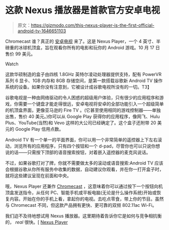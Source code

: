 # 这款 Nexus 播放器是首款官方安卓电视

> 原文：<https://gizmodo.com/this-nexus-player-is-the-first-official-android-tv-1646651103>

Chromecast 谁？真正的 [安卓电视](https://gizmodo.com/androidtv-googles-bajillionth-attempt-to-take-over-you-1595951410) 来了。这是 Nexus Player，一个 4 英寸、半磅重的冰球机顶盒，旨在观看你所有的电影和玩你的 Android 游戏。10 月 17 日售价 99 美元。

Watch

这款华硕制造的盒子由四核 1.8GHz 英特尔凌动处理器提供支持，配有 PowerVR 系列 6 显卡、1GB 内存和 8GB 存储空间，是第一款搭载谷歌新 Android TV 操作系统的设备。如果你没有注意到，它被设计成谷歌电视所没有的一切。T3】

谷歌电视是一种由网络驱动的令人困惑的超级用户体验，只有很少的应用程序和游戏，你需要一个键盘才能走得很远，安卓电视将安卓的全部功能引入一个超级简单的机顶盒界面，更像亚马逊的 Fire TV 。(它甚至使用相同的游戏控制器——单独出售，售价 40 美元。)你可以从 Google Play 获得你的应用程序，像网飞、Hulu Plus、YouTube(当然)和 Vevo 这样的大公司已经确定了。这个盒子还附带 20 美元的 Google Play 信用点数。

Android TV 有一个单一的平面界面，你可以用一个非常简单的遥控器上下左右滚动，浏览所有的应用程序，只有四个按钮和一个 d-pad，尽管你也可以只说你想说的话——只需按下顶部的语音搜索按钮，对着嵌入遥控器的麦克风说话。

不过，如果谷歌打对了牌，你就不需要做太多的滚动或语音搜索:Android TV 应该会根据谷歌从你所有服务中收集的数据，自动建议你观看，并在你一打开盒子时，就将这些建议呈现在前面和中央。

哦，Nexus Player 还兼作 [Chromecast](https://gizmodo.com/google-chromecast-review-a-little-dongle-with-big-pote-898743646) ，这意味着你可以通过按下一个按钮向机顶盒发送指令，从任何 PC、智能手机或平板电脑(无论是什么操作系统)开始或恢复内容。开始在你的手机上看，拿起你的电视。去吃点零食，带上你的节目。虽然与 Chromecast 不同，但这款产品拥有更快、更可靠的双频 802.11ac Wi-Fi。

我们迫不及待地想试用 Nexus 播放器。这里期待着告诉你它是如何与竞争相抗衡的， *real* 很快。[ [Nexus Player](http://www.google.com/nexus/player/)